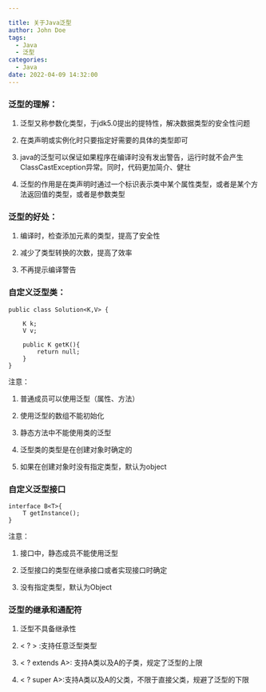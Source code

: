 ```yaml
---

title: 关于Java泛型
author: John Doe
tags:
  - Java
  - 泛型
categories:
  - Java
date: 2022-04-09 14:32:00
---
```


### 泛型的理解：
1. 泛型又称参数化类型，于jdk5.0提出的提特性，解决数据类型的安全性问题

2. 在类声明或实例化时只要指定好需要的具体的类型即可

3. java的泛型可以保证如果程序在编译时没有发出警告，运行时就不会产生ClassCastException异常。同时，代码更加简介、健壮

4. 泛型的作用是在类声明时通过一个标识表示类中某个属性类型，或者是某个方法返回值的类型，或者是参数类型


### 泛型的好处：

1. 编译时，检查添加元素的类型，提高了安全性

2. 减少了类型转换的次数，提高了效率

3. 不再提示编译警告

### 自定义泛型类：

    public class Solution<K,V> {

        K k;
        V v;

        public K getK(){
            return null;
        }
    }

注意：
1. 普通成员可以使用泛型（属性、方法）

2. 使用泛型的数组不能初始化

3. 静态方法中不能使用类的泛型

4. 泛型类的类型是在创建对象时确定的

5. 如果在创建对象时没有指定类型，默认为object

### 自定义泛型接口
    interface B<T>{
        T getInstance();
    }


注意：
1. 接口中，静态成员不能使用泛型

2. 泛型接口的类型在继承接口或者实现接口时确定

3. 没有指定类型，默认为Object

### 泛型的继承和通配符
1. 泛型不具备继承性

2. < ? > :支持任意泛型类型

3. < ? extends A>: 支持A类以及A的子类，规定了泛型的上限

4. < ? super A>:支持A类以及A的父类，不限于直接父类，规避了泛型的下限